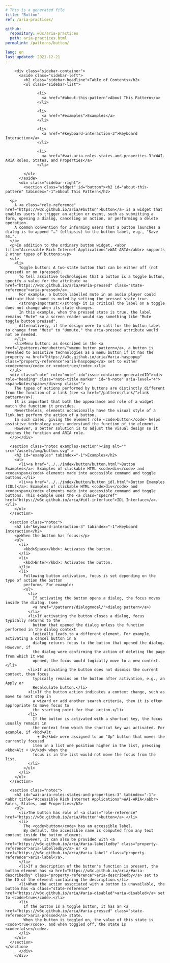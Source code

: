 ```yaml
---
# This is a generated file
title: "Button"
ref: /aria-practices/

github:
  repository: w3c/aria-practices
  path: aria-practices.html
permalink: /patterns/button/

lang: en
last_updated: 2021-12-21
---
```



<link rel="stylesheet" href="/assets/styles.css">
<!-- Code highlighting styles -->
<link rel="stylesheet" href="/index/css/github.css">

<div>

        <div class="sidebar-container">
          <aside class="sidebar-left">
            <h2 class="sidebar-headline">Table of Contents</h2>
            <ul class="sidebar-list">
              
                  <li>
                    <a href="#about-this-pattern">About This Pattern</a>
                  </li>
                 
                  <li>
                    <a href="#examples">Examples</a>
                  </li>
                 
                  <li>
                    <a href="#keyboard-interaction-3">Keyboard Interaction</a>
                  </li>
                 
                  <li>
                    <a href="#wai-aria-roles-states-and-properties-3">WAI-ARIA Roles, States, and Properties</a>
                  </li>
                
            </ul>
          </aside>
          <div class="sidebar-right">
            <section class="widget" id="button"><h2 id="about-this-pattern" tabindex="-1">About This Pattern</h2>
      
      <p>
        A <a class="role-reference" href="https://w3c.github.io/aria/#button">button</a> is a widget that enables users to trigger an action or event, such as submitting a form, opening a dialog, canceling an action, or performing a delete operation.
        A common convention for informing users that a button launches a dialog is to append "…" (ellipsis) to the button label, e.g., "Save as…".
      </p>
      <p>In addition to the ordinary button widget, <abbr title="Accessible Rich Internet Applications">WAI-ARIA</abbr> supports 2 other types of buttons:</p>
      <ul>
        <li>
          Toggle button: A two-state button that can be either off (not pressed) or on (pressed).
          To tell assistive technologies that a button is a toggle button, specify a value for the attribute <a href="https://w3c.github.io/aria/#aria-pressed" class="state-reference">aria-pressed</a>.
          For example, a button labelled mute in an audio player could indicate that sound is muted by setting the pressed state true.
          <strong>Important:</strong> it is critical the label on a toggle does not change when its state changes.
          In this example, when the pressed state is true, the label remains "Mute" so a screen reader would say something like "Mute toggle button pressed".
          Alternatively, if the design were to call for the button label to change from "Mute" to "Unmute," the aria-pressed attribute would not be needed.
        </li>
        <li>Menu button: as described in the <a href="/patterns/menubutton/">menu button pattern</a>, a button is revealed to assistive technologies as a menu button if it has the property <a href="https://w3c.github.io/aria/#aria-haspopup" class="property-reference">aria-haspopup</a> set to either <code>menu</code> or <code>true</code>.</li>
      </ul>
      <div class="note" role="note" id="issue-container-generatedID"><div role="heading" class="note-title marker" id="h-note" aria-level="4"><span>Note</span></div><p class="">
        The types of actions performed by buttons are distinctly different from the function of a link (see <a href="/patterns/link/">link pattern</a>).
        It is important that both the appearance and role of a widget match the function it provides.
        Nevertheless, elements occasionally have the visual style of a link but perform the action of a button.
        In such cases, giving the element role <code>button</code> helps assistive technology users understand the function of the element.
        However, a better solution is to adjust the visual design so it matches the function and ARIA role.
      </p></div>

      <section class="notoc examples-section"><img alt="" src="/assets/img/button.svg" >
        <h2 id="examples" tabindex="-1">Examples</h2>
        <ul>
          <li><a href="../../index/button/button.html">Button Examples</a>: Examples of clickable HTML <code>div</code> and <code>span</code> elements made into accessible command and toggle buttons.</li>
          <li><a href="../../index/button/button_idl.html">Button Examples (IDL)</a>: Examples of clickable HTML <code>div</code> and <code>span</code> elements made into accessible command and toggle buttons. This example uses the <a class="specref" href="https://w3c.github.io/aria/#idl-interface">IDL Interface</a>.</li>
        </ul>
      </section>

      <section class="notoc">
        <h2 id="keyboard-interaction-3" tabindex="-1">Keyboard Interaction</h2>
        <p>When the button has focus:</p>
        <ul>
          <li>
            <kbd>Space</kbd>: Activates the button.
          </li>
          <li>
            <kbd>Enter</kbd>: Activates the button.
          </li>
          <li>
            Following button activation, focus is set depending on the type of action the button
            performs. For example:
            <ul>
              <li>
                If activating the button opens a dialog, the focus moves inside the dialog. (see
                <a href="/patterns/dialogmodal/">dialog pattern</a>)
              </li>
              <li>If activating the button closes a dialog, focus typically returns to the
                button that opened the dialog unless the function performed in the dialog context
                logically leads to a different element. For example, activating a cancel button in a
                dialog returns focus to the button that opened the dialog. However, if
                the dialog were confirming the action of deleting the page from which it was
                opened, the focus would logically move to a new context.</li>
              <li>If activating the button does not dismiss the current context, then focus
                typically remains on the button after activation, e.g., an Apply or
                Recalculate button.</li>
              <li>If the button action indicates a context change, such as move to next step in
                a wizard or add another search criteria, then it is often appropriate to move focus to
                the starting point for that action.</li>
              <li>
                If the button is activated with a shortcut key, the focus usually remains in
                the context from which the shortcut key was activated. For example, if <kbd>Alt
                  + U</kbd> were assigned to an "Up" button that moves the currently focused
                item in a list one position higher in the list, pressing <kbd>Alt + U</kbd> when the
                focus is in the list would not move the focus from the list.
              </li>
            </ul>
          </li>
        </ul>
      </section>

      <section class="notoc">
        <h2 id="wai-aria-roles-states-and-properties-3" tabindex="-1"><abbr title="Accessible Rich Internet Applications">WAI-ARIA</abbr> Roles, States, and Properties</h2>
        <ul>
          <li>The button has role of <a class="role-reference" href="https://w3c.github.io/aria/#button">button</a>.</li>
          <li>
            The <code>button</code> has an accessible label.
            By default, the accessible name is computed from any text content inside the button element.
            However, it can also be provided with <a href="https://w3c.github.io/aria/#aria-labelledby" class="property-reference">aria-labelledby</a> or <a href="https://w3c.github.io/aria/#aria-label" class="property-reference">aria-label</a>.
          </li>
          <li>If a description of the button's function is present, the button element has <a href="https://w3c.github.io/aria/#aria-describedby" class="property-reference">aria-describedby</a> set to the ID of the element containing the description.</li>
          <li>When the action associated with a button is unavailable, the button has <a class="state-reference" href="https://w3c.github.io/aria/#aria-disabled">aria-disabled</a> set to <code>true</code>.</li>
          <li>
            If the button is a toggle button, it has an <a href="https://w3c.github.io/aria/#aria-pressed" class="state-reference">aria-pressed</a> state.
            When the button is toggled on, the value of this state is <code>true</code>, and when toggled off, the state is <code>false</code>.
          </li>
        </ul>
      </section>
    </section>
          </div>
        </div>
      
</div>
<script>
  var SkipToConfig = {
    settings: {
      skipTo: {
        displayOption: 'popup',
        attachElement: '#site-header',
        colorTheme: 'aria'
      }
    }
  };
</script>
<script src="/assets/skipto.min.js"></script>

